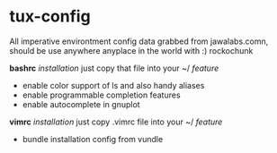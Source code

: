 # tux-config
All imperative environtment config data grabbed from jawalabs.comn, should be use anywhere anyplace in the world with :) rockochunk

**bashrc**
*installation*
just copy that file into your ~/
*feature*
* enable color support of ls and also handy aliases
* enable programmable completion features
* enable autocomplete in gnuplot

**vimrc**
*installation*
just copy .vimrc file into your ~/
*feature*
* bundle installation config from vundle
